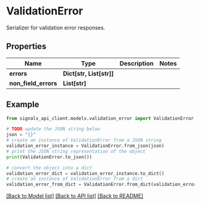 # ValidationError

Serializer for validation error responses.

## Properties

Name | Type | Description | Notes
------------ | ------------- | ------------- | -------------
**errors** | **Dict[str, List[str]]** |  | 
**non_field_errors** | **List[str]** |  | 

## Example

```python
from signals_api_client.models.validation_error import ValidationError

# TODO update the JSON string below
json = "{}"
# create an instance of ValidationError from a JSON string
validation_error_instance = ValidationError.from_json(json)
# print the JSON string representation of the object
print(ValidationError.to_json())

# convert the object into a dict
validation_error_dict = validation_error_instance.to_dict()
# create an instance of ValidationError from a dict
validation_error_from_dict = ValidationError.from_dict(validation_error_dict)
```
[[Back to Model list]](../README.md#documentation-for-models) [[Back to API list]](../README.md#documentation-for-api-endpoints) [[Back to README]](../README.md)


